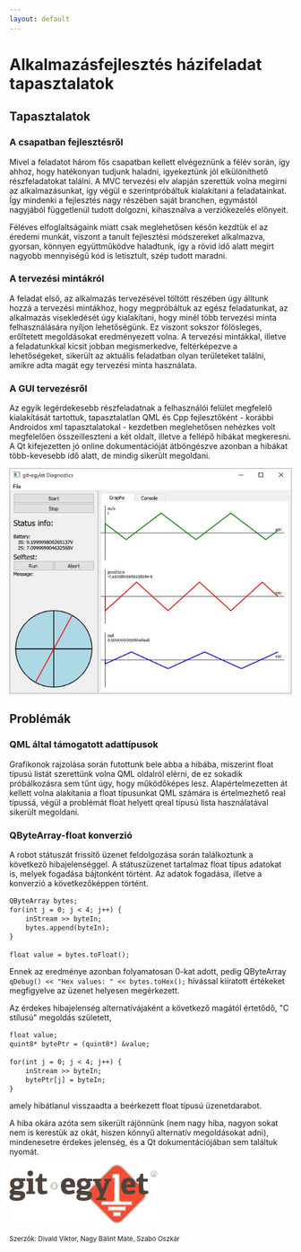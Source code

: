 ```yaml
---
layout: default
---
```


# Alkalmazásfejlesztés házifeladat tapasztalatok
## Tapasztalatok
### A csapatban fejlesztésről

Mivel a feladatot három fős csapatban kellett elvégeznünk a félév során, így ahhoz, hogy hatékonyan tudjunk haladni, igyekeztünk jól elkülöníthető részfeladatokat találni. A MVC tervezési elv alapján szerettük volna megírni az alkalmazásunkat, így végül e szerintpróbáltuk  kialakítani a feladatainkat.
Így mindenki a fejlesztés nagy részében saját branchen, egymástól nagyjából függetlenül tudott dolgozni, kihasználva a verziókezelés előnyeit.

Féléves elfoglaltságaink miatt csak meglehetősen későn kezdtük el az éredemi munkát, viszont a tanult fejlesztési módszereket alkalmazva,
gyorsan, könnyen együttműködve haladtunk, így a rövid idő alatt megírt nagyobb mennyiségű kód is letisztult, szép tudott maradni.


### A tervezési mintákról

A feladat első, az alkalmazás tervezésével töltött részében úgy álltunk hozzá a tervezési mintákhoz, hogy megpróbáltuk az egész feladatunkat, az alkalmazás visekledését úgy kialakítani, hogy minél több tervezési minta felhasználására nyíljon lehetőségünk. Ez viszont sokszor fölösleges, erőltetett megoldásokat eredményezett volna.
A tervezési mintákkal, illetve a feladatunkkal kicsit jobban megismerkedve, feltérképezve a lehetőségeket, sikerült az aktuális feladatban olyan területeket találni, amikre adta magát egy tervezési minta használata.


### A GUI tervezésről

Az egyik legérdekesebb részfeladatnak a felhasználói felület megfelelő kialakítását tartottuk, tapasztalatlan QML és Cpp fejlesztőként - korábbi Androidos xml tapasztalatokal -
kezdetben meglehetősen nehézkes volt megfelelően összeilleszteni a két oldalt, illetve a fellépő hibákat megkeresni. A Qt kifejezetten jó online dokumentációját átböngészve azonban a hibákat több-kevesebb idő alatt, de mindig sikerült megoldani.

![UI](ui.JPG "Felhasználói felület")

## Problémák
### QML által támogatott adattípusok
Grafikonok rajzolása során futottunk bele abba a hibába, miszerint float típusú listát szerettünk volna QML oldalról elérni, de ez sokadik próbálkozásra sem
tűnt úgy, hogy működőképes lesz. Alapértelmezetten át kellett volna alakítania a float típusunkat QML számára is értelmezhető real típussá, végül a problémát
float helyett qreal típusú lista használatával sikerült megoldani.

### QByteArray-float konverzió

A robot státuszát frissítő üzenet feldolgozása során találkoztunk a következő hibajelenséggel. A státuszüzenet tartalmaz float típus adatokat is, melyek fogadása bájtonként történt. Az adatok fogadása, illetve a konverzió a következőképpen történt.
```
QByteArray bytes;
for(int j = 0; j < 4; j++) {
    inStream >> byteIn;
    bytes.append(byteIn);
}

float value = bytes.toFloat();

```
Ennek az eredménye azonban folyamatosan 0-kat adott, pedig QByteArray  `qDebug() << "Hex values: " << bytes.toHex();` hívással kiíratott értékeket megfigyelve az üzenet helyesen megérkezett.

Az érdekes hibajelenség alternatívájaként a következő magától értetődő, "C stílusú" megoldás született,
```
float value;
quint8* bytePtr = (quint8*) &value;

for(int j = 0; j < 4; j++) {
    inStream >> byteIn;
    bytePtr[j] = byteIn;
}
```
amely hibátlanul visszaadta a beérkezett float típusú üzenetdarabot.


A hiba okára azóta sem sikerült rájönnünk (nem nagy hiba, nagyon sokat nem is kerestük az okát, hiszen könnyű alternatív megoldásokat adni), mindenesetre érdekes jelenség, és a Qt dokumentációjában sem találtuk nyomát.


![Alt Text](logo.png "git•egylet")

<small>Szerzők: Divald Viktor, Nagy Bálint Máté, Szabó Oszkár</small>
